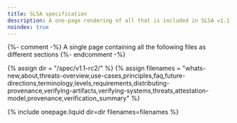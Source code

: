 ```yaml
---
title: SLSA specification
description: A one-page rendering of all that is included in SLSA v1.1 RC2.
noindex: true
---
```

{%- comment -%}
A single page containing all the following files as different sections
{%- endcomment -%}

{% assign dir = "/spec/v1.1-rc2/" %}
{% assign filenames = "whats-new,about,threats-overview,use-cases,principles,faq,future-directions,terminology,levels,requirements,distributing-provenance,verifying-artifacts,verifying-systems,threats,attestation-model,provenance,verification_summary" %}

{% include onepage.liquid dir=dir filenames=filenames %}
